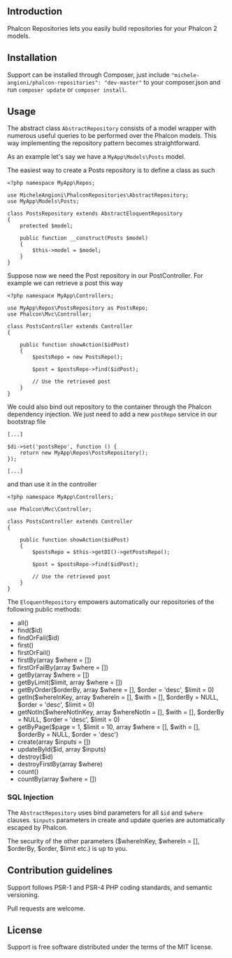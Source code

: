 ## Introduction

Phalcon Repositories lets you easily build repositories for your Phalcon 2 models.

## Installation

Support can be installed through Composer, just include `"michele-angioni/phalcon-repositories": "dev-master"` to your composer.json and run `composer update` or `composer install`.

## Usage

The abstract class `AbstractRepository` consists of a model wrapper with numerous useful queries to be performed over the Phalcon models.
This way implementing the repository pattern becomes straightforward.

As an example let's say we have a `MyApp\Models\Posts` model. 

The easiest way to create a Posts repository is to define a class as such

    <?php namespace MyApp\Repos;

    use MicheleAngioni\PhalconRepositories\AbstractRepository;
    use MyApp\Models\Posts;

    class PostsRepository extends AbstractEloquentRepository
    {
        protected $model;

        public function __construct(Posts $model)
        {
            $this->model = $model;
        }
    }

Suppose now we need the Post repository in our PostController. For example we can retrieve a post this way 

    <?php namespace MyApp\Controllers;

    use MyApp\Repos\PostsRepository as PostsRepo;
    use Phalcon\Mvc\Controller;

    class PostsController extends Controller 
    {
        
        public function showAction($idPost)
        {
            $postsRepo = new PostsRepo();
            
            $post = $postsRepo->find($idPost);

            // Use the retrieved post
        }
    }
    
We could also bind out repository to the container through the Phalcon dependency injection.
We just need to add a new `postRepo` service in our bootstrap file

    [...]
    
    $di->set('postsRepo', function () {
        return new MyApp\Repos\PostsRepository();
    });
    
    [...]

and than use it in the controller

    <?php namespace MyApp\Controllers;
    
    use Phalcon\Mvc\Controller;

    class PostsController extends Controller 
    {
        
        public function showAction($idPost)
        {
            $postsRepo = $this->getDI()->getPostsRepo();
            
            $post = $postsRepo->find($idPost);

            // Use the retrieved post
        }
    }

The `EloquentRepository` empowers automatically our repositories of the following public methods:

- all()
- find($id)
- findOrFail($id)
- first()
- firstOrFail()
- firstBy(array $where = [])
- firstOrFailBy(array $where = [])
- getBy(array $where = [])
- getByLimit($limit, array $where = [])
- getByOrder($orderBy, array $where = [], $order = 'desc', $limit = 0)
- getIn($whereInKey, array $whereIn = [], $with = [], $orderBy = NULL, $order = 'desc', $limit = 0)
- getNotIn($whereNotInKey, array $whereNotIn = [], $with = [], $orderBy = NULL, $order = 'desc', $limit = 0)
- getByPage($page = 1, $limit = 10, array $where = [], $with = [], $orderBy = NULL, $order = 'desc')
- create(array $inputs = [])
- updateById($id, array $inputs)
- destroy($id)
- destroyFirstBy(array $where)
- count()
- countBy(array $where = [])

### SQL Injection

The `AbstractRepository` uses bind parameters for all `$id` and `$where` clauses. 
`$inputs` parameters in create and update queries are automatically escaped by Phalcon.

The security of the other parameters ($whereInKey, $whereIn = [], $orderBy, $order, $limit etc.) is up to you.

## Contribution guidelines

Support follows PSR-1 and PSR-4 PHP coding standards, and semantic versioning.

Pull requests are welcome.

## License

Support is free software distributed under the terms of the MIT license.
